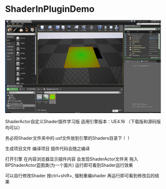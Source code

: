 # ShaderInPluginDemo
![](https://github.com/sitonmoon/ShaderInPluginDemo/blob/master/demo.png)

ShaderActor自定义Shader插件学习版 
适用引擎版本：UE4.16 （下载版和源码版均可以）

务必将Shader文件夹中的.usf文件放到引擎的Shaders目录下！！

生成项目文件 编译项目 插件代码会随之编译

打开引擎 在内容浏览器显示插件内容 会发现ShaderActor文件夹 拖入BPShaderActor蓝图类(为一个面片) 运行即可看到Shader运行效果

可以自行修改Shader 按ctrl+shift+, 强制重编shader 再运行即可看到修改后的结果
